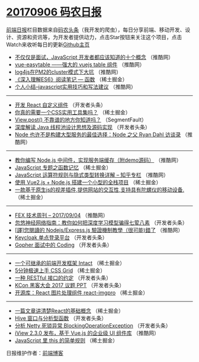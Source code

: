 # [20170906 码农日报](http://hao.caibaojian.com/date/2017/09/06)

[前端日报](http://caibaojian.com/c/news)栏目数据来自[码农头条](http://hao.caibaojian.com/)（我开发的爬虫），每日分享前端、移动开发、设计、资源和资讯等，为开发者提供动力，点击Star按钮来关注这个项目，点击Watch来收听每日的更新[Github主页](https://github.com/kujian/frontendDaily)
* [不仅仅是面试，JavaScript 开发者都应该知道的十个概念](http://hao.caibaojian.com/50241.html) （推酷网）
* [vue-easytable ——强大的 vuejs table 组件](http://hao.caibaojian.com/50234.html) （推酷网）
* [log4js在PM2的cluster模式下大坑](http://hao.caibaojian.com/50231.html) （推酷网）
* [《深入理解ES6》阅读笔记 &#8212; 函数](http://hao.caibaojian.com/50260.html) （稀土掘金）
* [个人小结&#8211;javascript实用技巧和写法建议](http://hao.caibaojian.com/50285.html) （推酷网）

***
* [开发 React 自定义组件](http://hao.caibaojian.com/50333.html) （开发者头条）
* [你真的需要一个CSS实用工具集吗？](http://hao.caibaojian.com/50303.html) （稀土掘金）
* [View.post() 不靠谱的地方你知道吗？](http://hao.caibaojian.com/50294.html) （SegmentFault）
* [深度解读 Java 线程池设计思想及源码实现](http://hao.caibaojian.com/50314.html) （开发者头条）
* [Node 也许不是构建大型服务的最佳选择：Node 之父 Ryan Dahl 访谈录](http://hao.caibaojian.com/50282.html) （推酷网）

***
* [教你编写 Node.js 中间件，实现服务端缓存（附demo源码）](http://hao.caibaojian.com/50283.html) （推酷网）
* [JavaScript 专题之函数记忆](http://hao.caibaojian.com/50258.html) （稀土掘金）
* [JavaScript 运算符规则与隐式类型转换详解 &#8211; 知乎专栏](http://hao.caibaojian.com/50232.html) （推酷网）
* [使用 Vue2.js + Node.js 搭建一个小型的全栈项目](http://hao.caibaojian.com/50249.html) （稀土掘金）
* [一款基于原生js的视差插件,提供网站的交互性,支持具有陀螺仪的移动设备.](http://hao.caibaojian.com/50250.html) （稀土掘金）

***
* [FEX 技术周刊 &#8211; 2017/09/04](http://hao.caibaojian.com/50235.html) （推酷网）
* [忽悠神经网络指南：教你如何把深度学习模型骗得七荤八素](http://hao.caibaojian.com/50318.html) （开发者头条）
* [[譯]您閱讀的 Nodejs/Express.js 驗證機制教學（很可能)錯了](http://hao.caibaojian.com/50284.html) （推酷网）
* [Keycloak 单点登录平台](http://hao.caibaojian.com/50320.html) （开发者头条）
* [Gopher 面试中的 Coding](http://hao.caibaojian.com/50321.html) （开发者头条）

***
* [一个可继承的前端开发框架 Intact](http://hao.caibaojian.com/50245.html) （稀土掘金）
* [5分钟极速上手 CSS Grid](http://hao.caibaojian.com/50246.html) （稀土掘金）
* [一种 RESTful 接口的约定](http://hao.caibaojian.com/50323.html) （开发者头条）
* [KCon 黑客大会 2017 议题 PPT](http://hao.caibaojian.com/50324.html) （开发者头条）
* [开源库：React 图片处理组件 react-imgpro](http://hao.caibaojian.com/50248.html) （稀土掘金）

***
* [一篇文章讲清楚React的基础概念](http://hao.caibaojian.com/50259.html) （稀土掘金）
* [Hive 窗口与分析型函数](http://hao.caibaojian.com/50325.html) （开发者头条）
* [分析 Netty 死锁异常 BlockingOperationException](http://hao.caibaojian.com/50326.html) （开发者头条）
* [iView 2.3.0 发布，基于 Vue.js 的企业级 UI 组件库](http://hao.caibaojian.com/50233.html) （推酷网）
* [JavaScript 里 this 的简单规则](http://hao.caibaojian.com/50296.html) （稀土掘金）

日报维护作者：[前端博客](http://caibaojian.com/) 
